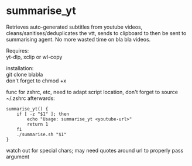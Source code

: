 # summarise_yt
Retrieves auto-generated subtitles from youtube videos, cleans/sanitises/deduplicates the vtt, sends to clipboard to then be sent to summarising agent. No more wasted time on bla bla videos.  

Requires:  
yt-dlp, xclip or wl-copy  

installation:  
git clone blabla  
don't forget to chmod +x  

func for zshrc, etc, need to adapt script location, don't forget to source ~/.zshrc afterwards:  
```
summarise_yt() {  
    if [ -z "$1" ]; then  
        echo "Usage: summarise_yt <youtube-url>"  
        return 1  
    fi  
    ./summarise.sh "$1"  
}
```

watch out for special chars; may need quotes around url to properly pass argument
